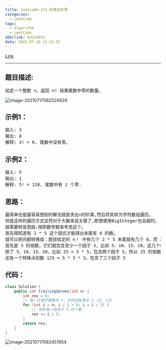 ```yaml
---
title: leetcode-172-阶乘后的零
categories:
  - LeetCode
tags:
  - algorithm
  - LeetCode
abbrlink: b41436fe
date: 2021-07-16 21:41:57
---
```


[Link](https://leetcode-cn.com/problems/factorial-trailing-zeroes/)

<hr/>

## 题目描述:

<PRE>
给定一个整数 n，返回 n! 结果尾数中零的数量。
</pre>

![image-20210717082524926](https://gitee.com/cao_ziqiang/img/raw/master/20210717082524.png)

## 示例1：

<pre>
输入: 3
输出: 0
解释: 3! = 6, 尾数中没有零。
</pre>

## 示例2：

<pre>
输入: 5
输出: 1
解释: 5! = 120, 尾数中有 1 个零.
</pre>

## 思路：

<pre>
最简单也是最容易想到的解法就是求出n的阶乘,然后将其转为字符数组遍历。
但是这样的遍历方式显然对于大数来说太慢了,即使使用BigInteger也会超时。
就需要转变思路:按照数学题来考虑这个。
首先得知道有 2 * 5 这个因式才能得出末尾有 0 的数。
就可以把问题转换成：题目给定的 n！ 中有几个 2 * 5 末尾就有几个 0，而 2 是任何偶数都有的因子，所以只要考虑 n！ 中一共有多少个 5 就可以了
首先是 5 的倍数，它们就包含至少一个因子 5，比如 5、10、15、20，这几个都是 5 的倍数且只包含一个因子 5
除了 5、10、15、20，比如 25 = 5 * 5，包含两个因子 5，所以 25 的倍数 50、75 这些都包含了两个因子 5
还有一个特殊点的数 125 = 5 * 5 * 5，包含了三个因子 5
</pre>

## 代码：

```java
class Solution {
    public int trailingZeroes(int n) {
        int res = 0;
        // 每一次循环都整除 5，这样就能满足 5、25、125
        for (int i = n; i / 5 > 0; i = i / 5) {
            // 得到每一轮因子 5 的个数
            res += i / 5;
        }
        return res;
    }
}
```

![image-20210717082451954](https://gitee.com/cao_ziqiang/img/raw/master/20210717082452.png)

